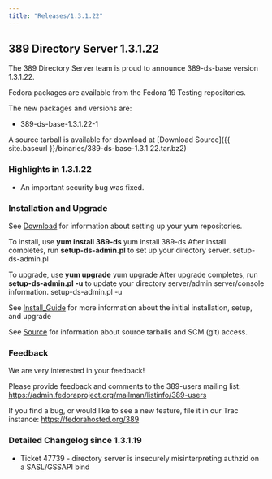 ```yaml
---
title: "Releases/1.3.1.22"
---
```

389 Directory Server 1.3.1.22
-----------------------------

The 389 Directory Server team is proud to announce 389-ds-base version 1.3.1.22.

Fedora packages are available from the Fedora 19 Testing repositories.

The new packages and versions are:

-   389-ds-base-1.3.1.22-1

A source tarball is available for download at [Download Source]({{ site.baseurl }}/binaries/389-ds-base-1.3.1.22.tar.bz2)

### Highlights in 1.3.1.22

-   An important security bug was fixed.

### Installation and Upgrade

See [Download](../download.html) for information about setting up your yum repositories.

To install, use **yum install 389-ds** yum install 389-ds After install completes, run **setup-ds-admin.pl** to set up your directory server. setup-ds-admin.pl

To upgrade, use **yum upgrade** yum upgrade After upgrade completes, run **setup-ds-admin.pl -u** to update your directory server/admin server/console information. setup-ds-admin.pl -u

See [Install\_Guide](../legacy/install-guide.html) for more information about the initial installation, setup, and upgrade

See [Source](../development/source.html) for information about source tarballs and SCM (git) access.

### Feedback

We are very interested in your feedback!

Please provide feedback and comments to the 389-users mailing list: <https://admin.fedoraproject.org/mailman/listinfo/389-users>

If you find a bug, or would like to see a new feature, file it in our Trac instance: <https://fedorahosted.org/389>

### Detailed Changelog since 1.3.1.19

-   Ticket 47739 - directory server is insecurely misinterpreting authzid on a SASL/GSSAPI bind

